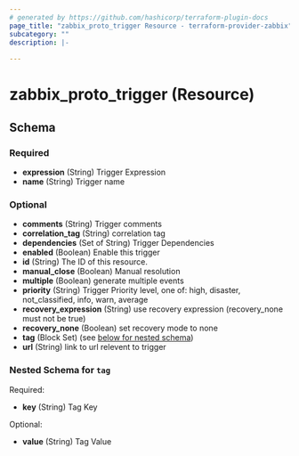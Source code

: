 ```yaml
---
# generated by https://github.com/hashicorp/terraform-plugin-docs
page_title: "zabbix_proto_trigger Resource - terraform-provider-zabbix"
subcategory: ""
description: |-
  
---
```


# zabbix_proto_trigger (Resource)





<!-- schema generated by tfplugindocs -->
## Schema

### Required

- **expression** (String) Trigger Expression
- **name** (String) Trigger name

### Optional

- **comments** (String) Trigger comments
- **correlation_tag** (String) correlation tag
- **dependencies** (Set of String) Trigger Dependencies
- **enabled** (Boolean) Enable this trigger
- **id** (String) The ID of this resource.
- **manual_close** (Boolean) Manual resolution
- **multiple** (Boolean) generate multiple events
- **priority** (String) Trigger Priority level, one of: high, disaster, not_classified, info, warn, average
- **recovery_expression** (String) use recovery expression (recovery_none must not be true)
- **recovery_none** (Boolean) set recovery mode to none
- **tag** (Block Set) (see [below for nested schema](#nestedblock--tag))
- **url** (String) link to url relevent to trigger

<a id="nestedblock--tag"></a>
### Nested Schema for `tag`

Required:

- **key** (String) Tag Key

Optional:

- **value** (String) Tag Value


